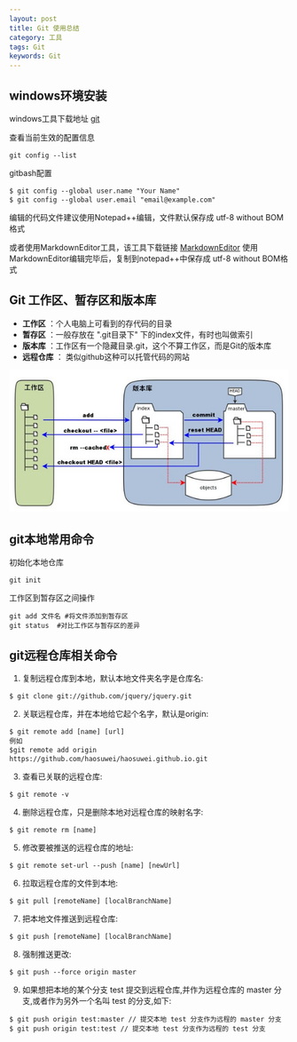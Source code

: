 ```yaml
---
layout: post
title: Git 使用总结
category: 工具
tags: Git
keywords: Git
---
```


## windows环境安装

windows工具下载地址 [git](https://git-scm.com/downloads)

查看当前生效的配置信息
```
git config --list
```

gitbash配置
```
$ git config --global user.name "Your Name"
$ git config --global user.email "email@example.com"
```

编辑的代码文件建议使用Notepad++编辑，文件默认保存成 utf-8 without BOM 格式

或者使用MarkdownEditor工具，该工具下载链接 [MarkdownEditor](https://github.com/jijinggang/MarkdownEditor/releases)
使用MarkdownEditor编辑完毕后，复制到notepad++中保存成 utf-8 without BOM格式

## Git 工作区、暂存区和版本库

* __工作区__ ：个人电脑上可看到的存代码的目录
* __暂存区__ ：一般存放在 ".git目录下" 下的index文件，有时也叫做索引
* __版本库__ ：工作区有一个隐藏目录.git，这个不算工作区，而是Git的版本库
* __远程仓库__ ： 类似github这种可以托管代码的网站

![git图片](/assets/img/2018-03-24-git-note-1.jpg)

## git本地常用命令
初始化本地仓库
```
git init
```

工作区到暂存区之间操作
```
git add 文件名 #将文件添加到暂存区
git status  #对比工作区与暂存区的差异
```

## git远程仓库相关命令

1. 复制远程仓库到本地，默认本地文件夹名字是仓库名:
```
$ git clone git://github.com/jquery/jquery.git
```
2. 关联远程仓库，并在本地给它起个名字，默认是origin:
```
$ git remote add [name] [url]
例如
$git remote add origin https://github.com/haosuwei/haosuwei.github.io.git
```

3. 查看已关联的远程仓库:
```
$ git remote -v
```

4. 删除远程仓库，只是删除本地对远程仓库的映射名字:
```
$ git remote rm [name]
```

5. 修改要被推送的远程仓库的地址:
```
$ git remote set-url --push [name] [newUrl]
```

6. 拉取远程仓库的文件到本地:
```
$ git pull [remoteName] [localBranchName]
```

7. 把本地文件推送到远程仓库:
```
$ git push [remoteName] [localBranchName]
```

8. 强制推送更改:
```
$ git push --force origin master
```

9. 如果想把本地的某个分支 test 提交到远程仓库,并作为远程仓库的 master 分支,或者作为另外一个名叫 test 的分支,如下:
```
$ git push origin test:master // 提交本地 test 分支作为远程的 master 分支
$ git push origin test:test // 提交本地 test 分支作为远程的 test 分支
```